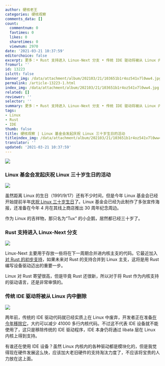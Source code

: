 ```yaml
---
author: 硬核老王
categories: 硬核观察
comments_data: []
count:
  commentnum: 0
  favtimes: 0
  likes: 0
  sharetimes: 0
  viewnum: 2970
date: '2021-03-21 10:37:59'
editorchoice: false
excerpt: 更多：• Rust 支持进入 Linux-Next 分支 • 传统 IDE 驱动将被从 Linux 内中删除
fromurl: ''
id: 13223
islctt: false
banner_img: /data/attachment/album/202103/21/103651b1r4oz541v7l0ww4.jpg
permalink: /article-13223-1.html
index_img: /data/attachment/album/202103/21/103651b1r4oz541v7l0ww4.jpg
related: []
reviewer: ''
selector: ''
summary: 更多：• Rust 支持进入 Linux-Next 分支 • 传统 IDE 驱动将被从 Linux 内中删除
tags:
- Linux
- Rust
- IDE
thumb: false
title: 硬核观察 | Linux 基金会发起庆祝 Linux 三十岁生日的活动
titleindex_img: /data/attachment/album/202103/21/103651b1r4oz541v7l0ww4.jpg
translator: ''
updated: '2021-03-21 10:37:59'
---
```


![](/data/attachment/album/202103/21/103651b1r4oz541v7l0ww4.jpg)


### Linux 基金会发起庆祝 Linux 三十岁生日的活动


![](/data/attachment/album/202103/21/103710zz7911621t71z96a.jpg)


虽然距离 Linux 的生日（1991/9/17）还有不少时间，但是今年 Linux 基金会已经开始提前半年[庆祝 Linux 三十岁生日](https://linuxfoundation.org/linux30th/ "https://linuxfoundation.org/linux30th/")了。Linux 基金会已经为此制作了多张宣传海报，还准备在今年 4 月在其线上商店推出 30 周年纪念周边。


作为 Linux 的吉祥物，那只名为“Tux” 的小企鹅，居然都已经三十岁了。


### Rust 支持进入 Linux-Next 分支


![](/data/attachment/album/202103/21/103729mwhlh3pyuymp3sij.jpg)


Linux-Next 主要用于存放一些将在下一周期合并进内核主支的代码。它最近加入[对 Rust 的初步支持](https://git.kernel.org/pub/scm/linux/kernel/git/next/linux-next.git/tree/rust "https://git.kernel.org/pub/scm/linux/kernel/git/next/linux-next.git/tree/rust")，如果未来对 Rust 的支持合并到 Linux 主支，这将是用 Rust 编写设备驱动迈出的重要一步。


Linux 对 Rust 寄望很高，但是毕竟 Rust 还很新，所以对于将 Rust 作为内核支持的驱动语言，还是非常审慎的。


### 传统 IDE 驱动将被从 Linux 内中删除


![](/data/attachment/album/202103/21/103744scsas343k3k444xu.jpg)


两年前，传统的 IDE 驱动代码就已经实质上在 Linux 中废弃，开发者正在准备[在今年移除它](https://www.phoronix.com/scan.php?page=news_item&px=Linux-Drop-Legacy-IDE-2021 "https://www.phoronix.com/scan.php?page=news_item&px=Linux-Drop-Legacy-IDE-2021")，大约可以减少 41000 多行内核代码。不过这不代表 IDE 设备就不能使用了，这只是移除传统的 IDE 驱动程序，IDE 本身仍将通过 libata 层在 Linux 内核上得到支持。


有谁还在使用 IDE 设备？虽然 Linux 内核内的各种驱动都是模块化的，但是我觉得现在硬件发展这么快，应该加大老旧硬件的支持淘汰力度了，不应该将宝贵的人力放在这上面。